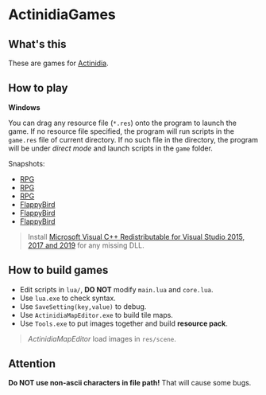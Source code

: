 # ActinidiaGames

## What's this

These are games for [Actinidia](https://github.com/mooction/Actinidia).

## How to play

**Windows**

You can drag any resource file (`*.res`) onto the program to launch the game. If no resource file specified, the program will run scripts in the `game.res` file of current directory. If no such file in the directory, the program will be under *direct mode* and launch scripts in the `game` folder.

Snapshots:
* [RPG](https://moooc.oss-cn-shenzhen.aliyuncs.com/blog/actinidia_prev1.png)
* [RPG](https://moooc.oss-cn-shenzhen.aliyuncs.com/blog/actinidia_prev2.png)
* [RPG](https://moooc.oss-cn-shenzhen.aliyuncs.com/blog/actinidia_prev3.png)
* [FlappyBird](https://moooc.oss-cn-shenzhen.aliyuncs.com/blog/flappybird-1.png)
* [FlappyBird](https://moooc.oss-cn-shenzhen.aliyuncs.com/blog/flappybird-2.png)
* [FlappyBird](https://moooc.oss-cn-shenzhen.aliyuncs.com/blog/flappybird-3.png)

> Install [Microsoft Visual C++ Redistributable for Visual Studio 2015, 2017 and 2019](https://aka.ms/vs/16/release/vc_redist.x64.exe) for any missing DLL.

## How to build games

* Edit scripts in `lua/`, **DO NOT** modify `main.lua` and `core.lua`.
* Use `lua.exe` to check syntax.
* Use `SaveSetting(key,value)` to debug.
* Use `ActinidiaMapEditor.exe` to build tile maps.
* Use `Tools.exe` to put images together and build **resource pack**.

> *ActinidiaMapEditor* load images in `res/scene`.

## Attention

**Do NOT use non-ascii characters in file path!** That will cause some bugs.

